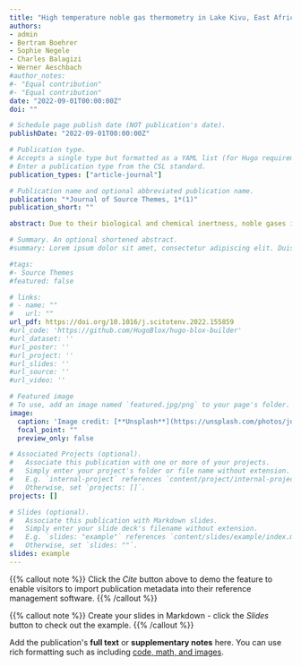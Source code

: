 ```yaml
---
title: "High temperature noble gas thermometry in Lake Kivu, East Africa"
authors:
- admin
- Bertram Boehrer
- Sophie Negele
- Charles Balagizi
- Werner Aeschbach
#author_notes:
#- "Equal contribution"
#- "Equal contribution"
date: "2022-09-01T00:00:00Z"
doi: ""

# Schedule page publish date (NOT publication's date).
publishDate: "2022-09-01T00:00:00Z"

# Publication type.
# Accepts a single type but formatted as a YAML list (for Hugo requirements).
# Enter a publication type from the CSL standard.
publication_types: ["article-journal"]

# Publication name and optional abbreviated publication name.
publication: "*Journal of Source Themes, 1*(1)"
publication_short: ""

abstract: Due to their biological and chemical inertness, noble gases in natural waters are widely used to trace natural waters and to determine ambient temperature conditions during the last intensive contact with the atmosphere (equilibration). Noble gas solubilities are strong functions of temperature, with higher temperatures resulting in lower concentrations. Thus far, only common environmental conditions have been considered, and hence investigated temperatures have almost never exceeded 35 °C, but environmental scenarios that generate higher surface-water temperatures (such as volcanism) exist nonetheless. Recently published measurements of noble gas concentrations in Lake Kivu, which sits at the base of the Nyiragongo volcano in East Africa, unexpectedly show that the deep waters are strongly depleted in noble gases with respect to in-situ conditions, and so far no quantitative explanation for this observation has been provided. We make use of recently published noble gas solubility data at higher temperatures to investigate our hypothesis that unusually high equilibration temperatures could have caused the low measured noble gas concentrations by applying various approaches of noble gas thermometry. Noble gas concentration ratios and least squares fitting of individual concentrations indicate that the data agrees best with the assumption that deep water originates from groundwater formed at temperatures of about 65 °C. Thus, no form of degassing is required to explain the observed noble gas depletion: the deep water currently contained in Lake Kivu has most probably never experienced a large scale degassing event. This conclusion is important as limnic eruptions were feared to threaten the lives of the local population.

# Summary. An optional shortened abstract.
#summary: Lorem ipsum dolor sit amet, consectetur adipiscing elit. Duis posuere tellus ac convallis placerat. Proin tincidunt magna sed ex sollicitudin condimentum.

#tags:
#- Source Themes
#featured: false

# links:
# - name: ""
#   url: ""
url_pdf: https://doi.org/10.1016/j.scitotenv.2022.155859
#url_code: 'https://github.com/HugoBlox/hugo-blox-builder'
#url_dataset: ''
#url_poster: ''
#url_project: ''
#url_slides: ''
#url_source: ''
#url_video: ''

# Featured image
# To use, add an image named `featured.jpg/png` to your page's folder. 
image:
  caption: 'Image credit: [**Unsplash**](https://unsplash.com/photos/jdD8gXaTZsc)'
  focal_point: ""
  preview_only: false

# Associated Projects (optional).
#   Associate this publication with one or more of your projects.
#   Simply enter your project's folder or file name without extension.
#   E.g. `internal-project` references `content/project/internal-project/index.md`.
#   Otherwise, set `projects: []`.
projects: []

# Slides (optional).
#   Associate this publication with Markdown slides.
#   Simply enter your slide deck's filename without extension.
#   E.g. `slides: "example"` references `content/slides/example/index.md`.
#   Otherwise, set `slides: ""`.
slides: example
---
```


{{% callout note %}}
Click the *Cite* button above to demo the feature to enable visitors to import publication metadata into their reference management software.
{{% /callout %}}

{{% callout note %}}
Create your slides in Markdown - click the *Slides* button to check out the example.
{{% /callout %}}

Add the publication's **full text** or **supplementary notes** here. You can use rich formatting such as including [code, math, and images](https://docs.hugoblox.com/content/writing-markdown-latex/).
